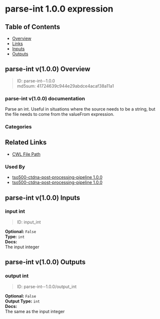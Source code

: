 
parse-int 1.0.0 expression
==========================

## Table of Contents
  
- [Overview](#parse-int-v100-overview)  
- [Links](#related-links)  
- [Inputs](#parse-int-v100-inputs)  
- [Outputs](#parse-int-v100-outputs)  


## parse-int v(1.0.0) Overview



  
> ID: parse-int--1.0.0  
> md5sum: 41724639c944e29abdce4acaf38a11a1

### parse-int v(1.0.0) documentation
  
Parse an int. Useful in situations where the source needs to be a string, but the file needs to come from the valueFrom expression.

### Categories
  


## Related Links
  
- [CWL File Path](../../../../../../expressions/parse-int/1.0.0/parse-int__1.0.0.cwl)  


### Used By
  
- [tso500-ctdna-post-processing-pipeline 1.0.0](../../../workflows/tso500-ctdna-post-processing-pipeline/1.0.0/tso500-ctdna-post-processing-pipeline__1.0.0.md)  
- [tso500-ctdna-post-processing-pipeline 1.0.0](../../../workflows/tso500-ctdna-post-processing-pipeline/1.0.0/tso500-ctdna-post-processing-pipeline__1.0.0.md)  

  


## parse-int v(1.0.0) Inputs

### input int



  
> ID: input_int
  
**Optional:** `False`  
**Type:** `int`  
**Docs:**  
The input integer

  


## parse-int v(1.0.0) Outputs

### output int



  
> ID: parse-int--1.0.0/output_int  

  
**Optional:** `False`  
**Output Type:** `int`  
**Docs:**  
The same as the input integer
  

  


